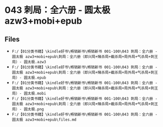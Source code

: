 # 043 刺局：全六册 - 圆太极 azw3+mobi+epub

## Files

- `F:/【01分类书籍】\kindle好书\畅销新书\畅销新书 001-100\043 刺局：全六册 - 圆太极 azw3+mobi+epub\刺局：全六册（即兴局+赌杀局+截杀局+局外局+气杀局+刺王局）- 圆太极.azw3`
- `F:/【01分类书籍】\kindle好书\畅销新书\畅销新书 001-100\043 刺局：全六册 - 圆太极 azw3+mobi+epub\刺局：全六册（即兴局+赌杀局+截杀局+局外局+气杀局+刺王局）- 圆太极.epub`
- `F:/【01分类书籍】\kindle好书\畅销新书\畅销新书 001-100\043 刺局：全六册 - 圆太极 azw3+mobi+epub\刺局：全六册（即兴局+赌杀局+截杀局+局外局+气杀局+刺王局）- 圆太极.mobi`
- `F:/【01分类书籍】\kindle好书\畅销新书\畅销新书 001-100\043 刺局：全六册 - 圆太极 azw3+mobi+epub\刺局：全六册（即兴局+赌杀局+截杀局+局外局+气杀局+刺王局）- 圆太极.png`
- `F:/【01分类书籍】\kindle好书\畅销新书\畅销新书 001-100\043 刺局：全六册 - 圆太极 azw3+mobi+epub\files.md`
